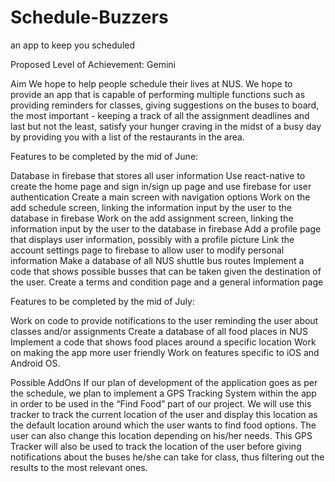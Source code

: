 # Schedule-Buzzers
an app to keep you scheduled


Proposed Level of Achievement: Gemini

Aim
We hope to help people schedule their lives at NUS. We hope to provide an app that is capable of performing multiple functions such as providing reminders for classes, giving suggestions on the buses to board, the most important - keeping a track of all the assignment deadlines and last but not the least, satisfy your hunger craving in the midst of a busy day by providing you with a list of the restaurants in the area.

Features to be completed by the mid of June:

Database in firebase that stores all user information
Use react-native to create the home page and sign in/sign up page and use firebase for user authentication
Create a main screen with navigation options
Work on the add schedule screen, linking the information input by the user to the database in firebase
Work on the add assignment screen, linking the information input by the user to the database in firebase
Add a profile page that displays user information, possibly with a profile picture
Link the account settings page to firebase to allow user to modify personal information
Make a database of all NUS shuttle bus routes
Implement a code that shows possible busses that can be taken given the destination of the user.
Create a terms and condition page and a general information page

Features to be completed by the mid of July:

Work on code to provide notifications to the user reminding the user about classes and/or assignments
Create a database of all food places in NUS
Implement a code that shows food places around a specific location
Work on making the app more user friendly
Work on features specific to iOS and Android OS.

Possible AddOns
If our plan of development of the application goes as per the schedule, we plan to implement a GPS Tracking System within the app in order to be used in the “Find Food” part of our project. We will use this tracker to track the current location of the user and display this location as the default location around which the user wants to find food options. The user can also change this location depending on his/her needs.
This GPS Tracker will also be used to track the location of the user before giving notifications about the buses he/she can take for class, thus filtering out the results to the most relevant ones.
